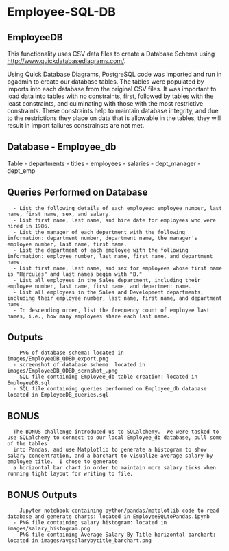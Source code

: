 # Employee-SQL-DB


EmployeeDB
----------

This functionality uses CSV data files to create a Database Schema using  http://www.quickdatabasediagrams.com/.

Using Quick Database Diagrams, PostgreSQL code was imported and run in pgadmin to create our database tables.  The tables were populated by imports into each database
from the original CSV files.  It was important to load data into tables with no constraints, first, followed by tables with the least constraints, and culminating with
those with the most restrictive constraints.  These constraints help to maintain database integrity, and due to the restrictions they place on data that is allowable in
the tables, they will result in import failures constrainsts are not met.

Database - Employee_db
----------------------
Table - departments
      - titles
      - employees
      - salaries
      - dept_manager
      - dept_emp
      

Queries Performed on Database
-----------------------------
      - List the following details of each employee: employee number, last name, first name, sex, and salary.
      - List first name, last name, and hire date for employees who were hired in 1986.
      - List the manager of each department with the following information: department number, department name, the manager's employee number, last name, first name.
      - List the department of each employee with the following information: employee number, last name, first name, and department name.
      - List first name, last name, and sex for employees whose first name is "Hercules" and last names begin with "B."
      - List all employees in the Sales department, including their employee number, last name, first name, and department name.
      - List all employees in the Sales and Development departments, including their employee number, last name, first name, and department name.
      - In descending order, list the frequency count of employee last names, i.e., how many employees share each last name.
      
      
 Outputs
 -------
      - PNG of database schema: located in images/EmployeeDB_QDBD_export.png
      - screenshot of database schema: located in images/EmployeeDB_QDBD_scrnshot_.png
      - SQL file containing Employee_db table creation: located in EmployeeDB.sql
      - SQL file containing queries performed on Employee_db database: located in EmployeeDB_queries.sql
      
      
 BONUS
 -----
      The BONUS challenge introduced us to SQLalchemy.  We were tasked to use SQLalchemy to connect to our local Employee_db database, pull some of the tables
      into Pandas, and use Matplotlib to generate a histogram to show salary concentration, and a barchart to visualize average salary by employee title.  I chose to generate
      a horizontal bar chart in order to maintain more salary ticks when running tight layout for writing to file.
      
 BONUS Outputs
 -------------
      - Jupyter notebook containing python/pandas/matplotlib code to read database and generate charts: located in EmployeeSQLtoPandas.ipynb
      - PNG file containing salary histogram: located in images/salary_histogram.png
      - PNG file containing Average Salary By Title horizontal barchart: located in images/avgsalarybytitle_barchart.png
      
      
      
      
